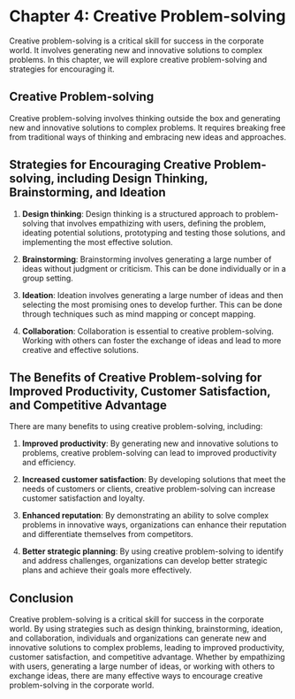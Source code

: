 Chapter 4: Creative Problem-solving
===================================

Creative problem-solving is a critical skill for success in the corporate world. It involves generating new and innovative solutions to complex problems. In this chapter, we will explore creative problem-solving and strategies for encouraging it.

Creative Problem-solving
------------------------

Creative problem-solving involves thinking outside the box and generating new and innovative solutions to complex problems. It requires breaking free from traditional ways of thinking and embracing new ideas and approaches.

Strategies for Encouraging Creative Problem-solving, including Design Thinking, Brainstorming, and Ideation
-----------------------------------------------------------------------------------------------------------

1. **Design thinking**: Design thinking is a structured approach to problem-solving that involves empathizing with users, defining the problem, ideating potential solutions, prototyping and testing those solutions, and implementing the most effective solution.

2. **Brainstorming**: Brainstorming involves generating a large number of ideas without judgment or criticism. This can be done individually or in a group setting.

3. **Ideation**: Ideation involves generating a large number of ideas and then selecting the most promising ones to develop further. This can be done through techniques such as mind mapping or concept mapping.

4. **Collaboration**: Collaboration is essential to creative problem-solving. Working with others can foster the exchange of ideas and lead to more creative and effective solutions.

The Benefits of Creative Problem-solving for Improved Productivity, Customer Satisfaction, and Competitive Advantage
--------------------------------------------------------------------------------------------------------------------

There are many benefits to using creative problem-solving, including:

1. **Improved productivity**: By generating new and innovative solutions to problems, creative problem-solving can lead to improved productivity and efficiency.

2. **Increased customer satisfaction**: By developing solutions that meet the needs of customers or clients, creative problem-solving can increase customer satisfaction and loyalty.

3. **Enhanced reputation**: By demonstrating an ability to solve complex problems in innovative ways, organizations can enhance their reputation and differentiate themselves from competitors.

4. **Better strategic planning**: By using creative problem-solving to identify and address challenges, organizations can develop better strategic plans and achieve their goals more effectively.

Conclusion
----------

Creative problem-solving is a critical skill for success in the corporate world. By using strategies such as design thinking, brainstorming, ideation, and collaboration, individuals and organizations can generate new and innovative solutions to complex problems, leading to improved productivity, customer satisfaction, and competitive advantage. Whether by empathizing with users, generating a large number of ideas, or working with others to exchange ideas, there are many effective ways to encourage creative problem-solving in the corporate world.

